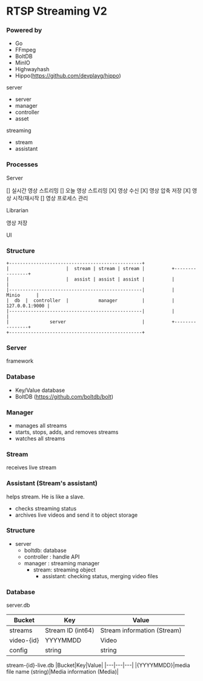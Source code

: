 # RTSP Streaming V2

### Powered by

* Go
* FFmpeg
* BoltDB
* MinIO
* Highwayhash
* Hippo(https://github.com/devplayg/hippo)


server 

- server
- manager
- controller
- asset

streaming

- stream
- assistant



### Processes

Server

[] 실시간 영상 스트리밍
[] 오늘 영상 스트리밍
[X] 영상 수신
[X] 영상 압축 저장
[X] 영상 시작/재시작
[] 영상 프로세스 관리

Librarian

영상 저장

UI




### Structure

```
+-------------------------------------------------+
|                     |  stream | stream | stream |          +----------------+
|                     |  assist | assist | assist |          |                |
|-------------------------------------------------|          |     Minio      |
|  db  |  controller  |           manager         |          | 127.0.0.1:9000 |
|-------------------------------------------------|          |                |
|               server                            |          +----------------+
+-------------------------------------------------+
```

### Server

framework

### Database

- Key/Value database
- BoltDB (https://github.com/boltdb/bolt)

### Manager

- manages all streams
- starts, stops, adds, and removes streams
- watches all streams

### Stream

receives live stream

### Assistant (Stream's assistant)

helps stream. He is like a slave.

- checks streaming status
- archives live videos and send it to object storage

### Structure

* server
    - boltdb: database
    - controller : handle API
    - manager : streaming manager
        - stream: streaming object
            -  assistant: checking status, merging video files


### Database

server.db

|Bucket|Key|Value|
|---|---|---|
|streams|Stream ID (int64)|Stream information (Stream)|
|video-{id}|YYYYMMDD|Video|
|config|string|string|

stream-{id}-live.db
|Bucket|Key|Value|
|---|---|---|
|{YYYYMMDD}|media file name (string)|Media information (Media)|